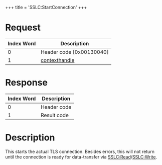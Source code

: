 +++
title = 'SSLC:StartConnection'
+++

# Request

| Index Word | Description                                    |
|------------|------------------------------------------------|
| 0          | Header code \[0x00130040\]                     |
| 1          | [contexthandle](SSLC:CreateContext "wikilink") |

# Response

| Index Word | Description |
|------------|-------------|
| 0          | Header code |
| 1          | Result code |

# Description

This starts the actual TLS connection. Besides errors, this will not
return until the connection is ready for data-transfer via
[SSLC:Read](SSLC:Read "wikilink")/[SSLC:Write](SSLC:Write "wikilink").
